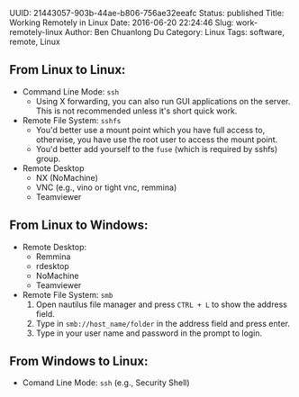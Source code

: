 UUID: 21443057-903b-44ae-b806-756ae32eeafc
Status: published
Title: Working Remotely in Linux
Date: 2016-06-20 22:24:46
Slug: work-remotely-linux
Author: Ben Chuanlong Du
Category: Linux
Tags: software, remote, Linux

## From Linux to Linux:
- Command Line Mode: `ssh`
    + Using X forwarding, you can also run GUI applications on the server.
    This is not recommended unless it's short quick work.
- Remote File System: `sshfs`
    + You'd better use a mount point which you have full access to,
    otherwise, you have use the root user to access the mount point. 
    + You'd better add yourself to the `fuse` (which is required by sshfs) group.
- Remote Desktop
    + NX (NoMachine)
    + VNC (e.g., vino or tight vnc, remmina)
    + Teamviewer

## From Linux to Windows:
- Remote Desktop:
    + Remmina
    + rdesktop
    + NoMachine
    + Teamviewer
- Remote File System: `smb`
    1. Open nautilus file manager and press `CTRL + L` to show the address field.
    2. Type in `smb://host_name/folder` in the address field and press enter.
    3. Type in your user name and password in the prompt to login. 

## From Windows to Linux:
- Comand Line Mode: `ssh` (e.g., Security Shell)
